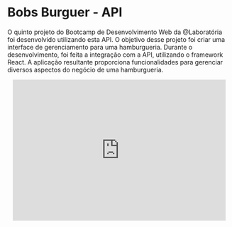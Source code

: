 # Bobs Burguer -  API 

O quinto projeto do Bootcamp de Desenvolvimento Web da @Laboratória foi desenvolvido utilizando esta API. O objetivo desse projeto foi criar uma interface de gerenciamento para uma hamburgueria. Durante o desenvolvimento, foi feita a integração com a API, utilizando o framework React. A aplicação resultante proporciona funcionalidades para gerenciar diversos aspectos do negócio de uma hamburgueria.

<div align="center">
<iframe src="https://giphy.com/embed/naK4Kxv4zHhujnu4S2" width="480" height="318" frameBorder="0" class="giphy-embed" allowFullScreen></iframe><p><a href="https://giphy.com/gifs/naK4Kxv4zHhujnu4S2"></a></p>
</div>